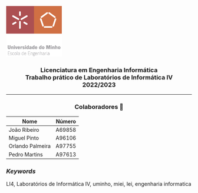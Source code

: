 <img src='uminho.png' width="30%"/>

<h3 align="center">Licenciatura em Engenharia Informática <br> Trabalho prático de Laboratórios de Informática IV <br> 2022/2023 </h3>

---
<h3 align="center"> Colaboradores &#129309 </h2>

<div align="center">

| Nome             | Número |
|------------------|--------|
| João Ribeiro     | A69858 |
| Miguel Pinto     | A96106 |
| Orlando Palmeira | A97755 |
| Pedro Martins    | A97613 |

</div>

<h3><i>Keywords</i></h3>
LI4, Laboratórios de Informática IV, uminho, miei, lei, engenharia informatica
